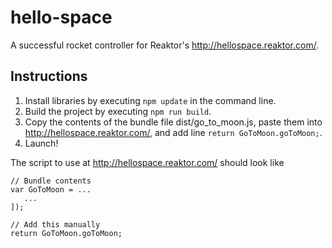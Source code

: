 # hello-space

A successful rocket controller for Reaktor's http://hellospace.reaktor.com/.

## Instructions

1. Install libraries by executing `npm update` in the command line.
1. Build the project by executing `npm run build`.
1. Copy the contents of the bundle file dist/go_to_moon.js, paste them into http://hellospace.reaktor.com/, and add line `return GoToMoon.goToMoon;`.
1. Launch!

The script to use at http://hellospace.reaktor.com/ should look like
```
// Bundle contents
var GoToMoon = ...
   ...
]);

// Add this manually
return GoToMoon.goToMoon;
```
